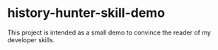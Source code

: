 # history-hunter-skill-demo
This project is intended as a small demo to convince the reader of my developer skills.
